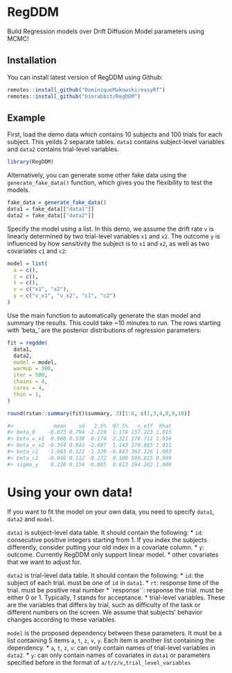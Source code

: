
<!-- README.md is generated from README.Rmd. Please edit that file -->

# RegDDM

<!-- badges: start -->
<!-- badges: end -->

Build Regression models over Drift Diffusion Model parameters using
MCMC!

## Installation

You can install latest version of RegDDM using Github:

``` r
remotes::install_github("DominiqueMakowski/easyRT")
remotes::install_github("biorabbit/RegDDM")
```

## Example

First, load the demo data which contains 10 subjects and 100 trials for
each subject. This yeilds 2 separate tables. `data1` contains
subject-level variables and `data2` contains trial-level variables.

``` r
library(RegDDM)
```

Alternatively, you can generate some other fake data using the
`generate_fake_data()` function, which gives you the flexibility to test
the models.

``` r
fake_data = generate_fake_data()
data1 = fake_data[["data1"]]
data2 = fake_data[["data2"]]
```

Specify the model using a list. In this demo, we assume the drift rate
`v` is linearly determined by two trial-level variables `x1` and `x2`.
The outcome `y` is influenced by how sensitivity the subject is to `x1`
and `x2`, as well as two covariates `c1` and `c2`:

``` r
model = list(
  a = c(),
  z = c(),
  t = c(),
  v = c("x1", "x2"),
  y = c("v_x1", "v_x2", "c1", "c2")
)
```

Use the main function to automatically generate the stan model and
summary the results. This could take ~10 minutes to run. The rows
starting with ‘beta\_’ are the posterior distributions of regression
parameters:

``` r
fit = regddm(
  data1,
  data2,
  model = model,
  warmup = 300,
  iter = 500,
  chains = 4,
  cores = 4,
  thin = 1,
)

round(rstan::summary(fit)$summary, 3)[1:6, c(1,3,4,8,9,10)]
```

``` r
#>             mean    sd   2.5%  97.5%   n_eff  Rhat
#> beta_0    -0.073 0.794 -2.219  1.178 157.223 1.015
#> beta_v_x1  0.980 0.538  0.174  2.321 178.711 1.016
#> beta_v_x2 -0.354 0.842 -2.687  1.143 170.865 1.011
#> beta_c1   -1.083 0.122 -1.329 -0.843 362.126 1.003
#> beta_c2   -0.046 0.112 -0.272  0.180 599.815 0.999
#> sigma_y    0.228 0.154  0.065  0.613 194.202 1.008
```

# Using your own data!

If you want to fit the model on your own data, you need to specify
`data1`, `data2` and `model`.

`data1` is subject-level data table. It should contain the following: \*
`id`: consecutive positive integers starting from 1. If you index the
subjects differently, consider putting your old index in a covariate
column. \* `y`: outcome. Currently RegDDM only support linear model. \*
other covariates that we want to adjust for.

`data2` is trial-level data table. It should contain the following: \*
`id`: the subject of each trial. must be one of `id` in `data1`. \*
`rt`: response time of the trial. must be positive real number \*
\`response\`\`: response the trial. must be either 0 or 1. Typically, 1
stands for acceptance. \* trial-level variables. These are the variables
that differs by trial, such as difficulty of the task or different
numbers on the screen. We assume that subjects’ behavior changes
according to these variables.

`model` is the proposed dependency between these parameters. It must be
a list containing 5 items `a`, `t`, `z`, `v`, `y`. Each item is another
list containing the dependency. \* `a`, `t`, `z`, `v`: can only contain
names of trial-level variables in `data2`. \* `y`: can only contain
names of covariates in `data1` or parameters specified before in the
format of `a/t/z/v`\_`trial_level_variables`
